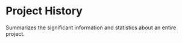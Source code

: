 # Project History


Summarizes the significant information and statistics about an entire
project.

